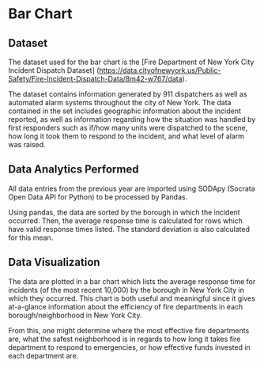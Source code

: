 # Bar Chart

## Dataset

The dataset used for the bar chart is the [Fire Department of New York City Incident Dispatch Dataset]
(https://data.cityofnewyork.us/Public-Safety/Fire-Incident-Dispatch-Data/8m42-w767/data).

The dataset contains information generated by 911 dispatchers as well as automated alarm systems throughout the city of
New York. The data contained in the set includes geographic information about the incident reported, as well as
information regarding how the situation was handled by first responders such as if/how many units were dispatched to the
scene, how long it took them to respond to the incident, and what level of alarm was raised.

## Data Analytics Performed

All data entries from the previous year are imported using SODApy (Socrata Open Data API for Python) to be processed by Pandas.

Using pandas, the data are sorted by the borough in which the incident occurred. Then, the average response time is
calculated for rows which have valid response times listed. The standard deviation is also calculated for this mean.

## Data Visualization

The data are plotted in a bar chart which lists the average response time for incidents (of the most recent 10,000) by
the borough in New York City in which they occurred. This chart is both useful and meaningful since it gives at-a-glance
information about the efficiency of fire departments in each borough/neighborhood in New York City.

From this, one might determine where the most effective fire departments are, what the safest neighborhood is in regards
to how long it takes fire department to respond to emergencies, or  how effective funds invested in each department are.

